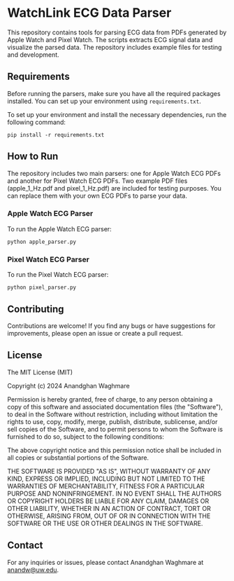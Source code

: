 # WatchLink ECG Data Parser
This repository contains tools for parsing ECG data from PDFs generated by Apple Watch and Pixel Watch. The scripts extracts ECG signal data and visualize the parsed data. The repository includes example files for testing and development.


## Requirements
Before running the parsers, make sure you have all the required packages installed. You can set up your environment using `requirements.txt`.

To set up your environment and install the necessary dependencies, run the following command:

`pip install -r requirements.txt`

## How to Run
The repository includes two main parsers: one for Apple Watch ECG PDFs and another for Pixel Watch ECG PDFs. Two example PDF files (apple_1_Hz.pdf and pixel_1_Hz.pdf) are included for testing purposes. You can replace them with your own ECG PDFs to parse your data.


### Apple Watch ECG Parser

To run the Apple Watch ECG parser:

`python apple_parser.py`


### Pixel Watch ECG Parser
To run the Pixel Watch ECG parser:

`python pixel_parser.py`


## Contributing
Contributions are welcome! If you find any bugs or have suggestions for improvements, please open an issue or create a pull request.


## License
The MIT License (MIT)

Copyright (c) 2024 Anandghan Waghmare

Permission is hereby granted, free of charge, to any person obtaining a copy of this software and associated documentation files (the "Software"), to deal in the Software without restriction, including without limitation the rights to use, copy, modify, merge, publish, distribute, sublicense, and/or sell copies of the Software, and to permit persons to whom the Software is furnished to do so, subject to the following conditions:

The above copyright notice and this permission notice shall be included in all copies or substantial portions of the Software.

THE SOFTWARE IS PROVIDED "AS IS", WITHOUT WARRANTY OF ANY KIND, EXPRESS OR IMPLIED, INCLUDING BUT NOT LIMITED TO THE WARRANTIES OF MERCHANTABILITY, FITNESS FOR A PARTICULAR PURPOSE AND NONINFRINGEMENT. IN NO EVENT SHALL THE AUTHORS OR COPYRIGHT HOLDERS BE LIABLE FOR ANY CLAIM, DAMAGES OR OTHER LIABILITY, WHETHER IN AN ACTION OF CONTRACT, TORT OR OTHERWISE, ARISING FROM, OUT OF OR IN CONNECTION WITH THE SOFTWARE OR THE USE OR OTHER DEALINGS IN THE SOFTWARE.

## Contact
For any inquiries or issues, please contact Anandghan Waghmare at anandw@uw.edu.
